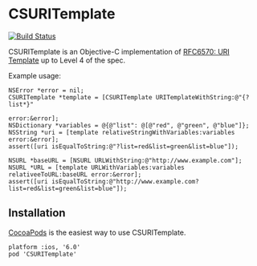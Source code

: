 CSURITemplate
=============

[![Build Status](https://travis-ci.org/cogenta/CSURITemplate.png?branch=master)](https://travis-ci.org/cogenta/CSURITemplate)

CSURITemplate is an Objective-C implementation of
[RFC6570: URI Template](http://tools.ietf.org/html/rfc6570) up to Level 4 of
the spec.

Example usage:

```objc
NSError *error = nil;
CSURITemplate *template = [CSURITemplate URITemplateWithString:@"{?list*}"
                                                         error:&error];
NSDictionary *variables = @{@"list": @[@"red", @"green", @"blue"]};
NSString *uri = [template relativeStringWithVariables:variables error:&error];
assert([uri isEqualToString:@"?list=red&list=green&list=blue"]);

NSURL *baseURL = [NSURL URLWithString:@"http://www.example.com"];
NSURL *URL = [template URLWithVariables:variables relativeeToURL:baseURL error:&error];
assert([uri isEqualToString:@"http://www.example.com?list=red&list=green&list=blue"]);
```

Installation
------------

[CocoaPods](http://cocoapods.org/) is the easiest way to use CSURITemplate.

    platform :ios, '6.0'
    pod 'CSURITemplate'
